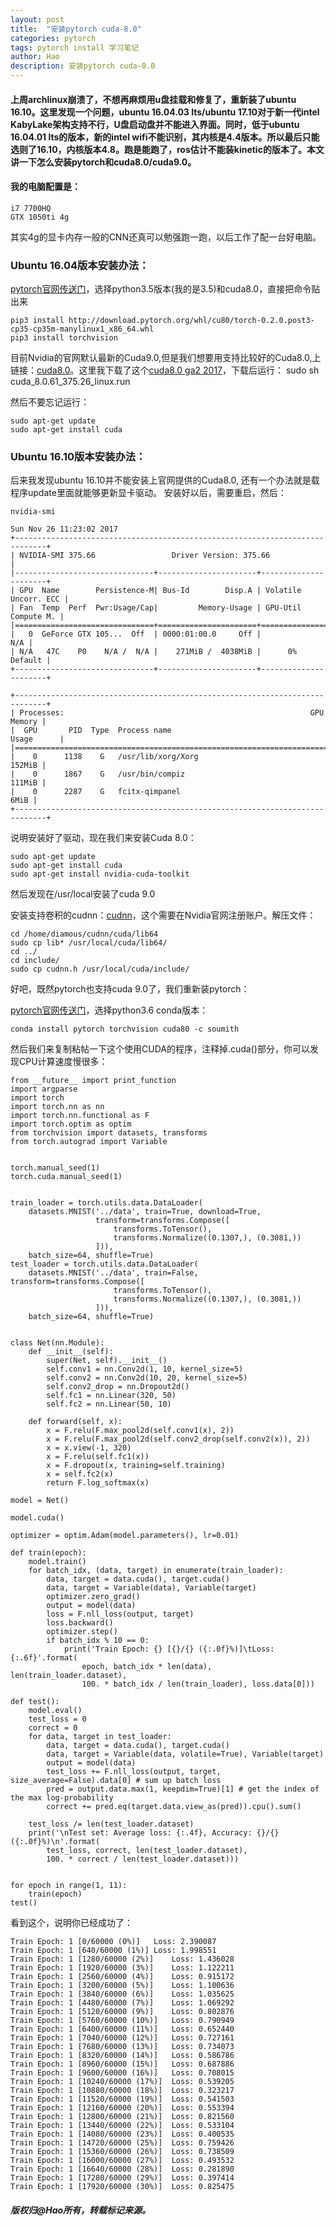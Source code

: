 ```yaml
---
layout: post
title:  "安装pytorch cuda-8.0"
categories: pytorch
tags: pytorch install 学习笔记
author: Hao
description: 安装pytorch cuda-8.0
---
```

#### 上周archlinux崩溃了，不想再麻烦用u盘挂载和修复了，重新装了ubuntu 16.10。这里发现一个问题，ubuntu 16.04.03 lts/ubuntu 17.10对于新一代intel KabyLake架构支持不行，U盘启动盘并不能进入界面。同时，低于ubuntu 16.04.01 lts的版本，新的intel wifi不能识别，其内核是4.4版本。所以最后只能选则了16.10，内核版本4.8。跑是能跑了，ros估计不能装kinetic的版本了。本文讲一下怎么安装pytorch和cuda8.0/cuda9.0。

#### 我的电脑配置是：
	i7 7700HQ 
	GTX 1050ti 4g

其实4g的显卡内存一般的CNN还真可以勉强跑一跑，以后工作了配一台好电脑。

### Ubuntu 16.04版本安装办法：
[pytorch官网传送门](http://pytorch.org/)，选择python3.5版本(我的是3.5)和cuda8.0，直接把命令贴出来

```
pip3 install http://download.pytorch.org/whl/cu80/torch-0.2.0.post3-cp35-cp35m-manylinux1_x86_64.whl
pip3 install torchvision
```
目前Nvidia的官网默认最新的Cuda9.0,但是我们想要用支持比较好的Cuda8.0,上链接：[cuda8.0](https://developer.nvidia.com/cuda-toolkit-archive)。这里我下载了这个[cuda8.0 ga2 2017](https://developer.nvidia.com/cuda-80-ga2-download-archive)，下载后运行：
	sudo sh cuda_8.0.61_375.26_linux.run

然后不要忘记运行：

	sudo apt-get update
	sudo apt-get install cuda


### Ubuntu 16.10版本安装办法：
后来我发现ubuntu 16.10并不能安装上官网提供的Cuda8.0, 还有一个办法就是载程序update里面就能够更新显卡驱动。
安装好以后，需要重启，然后：

	nvidia-smi

```
Sun Nov 26 11:23:02 2017
+-----------------------------------------------------------------------------+
| NVIDIA-SMI 375.66                 Driver Version: 375.66                    |
|-------------------------------+----------------------+----------------------+
| GPU  Name        Persistence-M| Bus-Id        Disp.A | Volatile Uncorr. ECC |
| Fan  Temp  Perf  Pwr:Usage/Cap|         Memory-Usage | GPU-Util  Compute M. |
|===============================+======================+======================|
|   0  GeForce GTX 105...  Off  | 0000:01:00.0     Off |                  N/A |
| N/A   47C    P0    N/A /  N/A |    271MiB /  4038MiB |      0%      Default |
+-------------------------------+----------------------+----------------------+
                                                                               
+-----------------------------------------------------------------------------+
| Processes:                                                       GPU Memory |
|  GPU       PID  Type  Process name                               Usage      |
|=============================================================================|
|    0      1138    G   /usr/lib/xorg/Xorg                             152MiB |
|    0      1867    G   /usr/bin/compiz                                111MiB |
|    0      2287    G   fcitx-qimpanel                                   6MiB |
+-----------------------------------------------------------------------------+
```

说明安装好了驱动，现在我们来安装Cuda 8.0：
	
	sudo apt-get update
	sudo apt-get install cuda
	sudo apt-get install nvidia-cuda-toolkit

然后发现在/usr/local安装了cuda 9.0

安装支持卷积的cudnn：[cudnn](https://developer.nvidia.com/cudnn)，这个需要在Nvidia官网注册账户。解压文件：

	cd /home/diamous/cudnn/cuda/lib64
	sudo cp lib* /usr/local/cuda/lib64/
	cd ../
	cd include/
	sudo cp cudnn.h /usr/local/cuda/include/


好吧，既然pytorch也支持cuda 9.0了，我们重新装pytorch：

[pytorch官网传送门](http://pytorch.org/)，选择python3.6 conda版本：

    conda install pytorch torchvision cuda80 -c soumith

然后我们来复制粘帖一下这个使用CUDA的程序，注释掉.cuda()部分，你可以发现CPU计算速度慢很多：
```
from __future__ import print_function
import argparse
import torch
import torch.nn as nn
import torch.nn.functional as F
import torch.optim as optim
from torchvision import datasets, transforms
from torch.autograd import Variable


torch.manual_seed(1)
torch.cuda.manual_seed(1)


train_loader = torch.utils.data.DataLoader(
    datasets.MNIST('../data', train=True, download=True,
                   transform=transforms.Compose([
                       transforms.ToTensor(),
                       transforms.Normalize((0.1307,), (0.3081,))
                   ])),
    batch_size=64, shuffle=True)
test_loader = torch.utils.data.DataLoader(
    datasets.MNIST('../data', train=False, transform=transforms.Compose([
                       transforms.ToTensor(),
                       transforms.Normalize((0.1307,), (0.3081,))
                   ])),
    batch_size=64, shuffle=True)


class Net(nn.Module):
    def __init__(self):
        super(Net, self).__init__()
        self.conv1 = nn.Conv2d(1, 10, kernel_size=5)
        self.conv2 = nn.Conv2d(10, 20, kernel_size=5)
        self.conv2_drop = nn.Dropout2d()
        self.fc1 = nn.Linear(320, 50)
        self.fc2 = nn.Linear(50, 10)

    def forward(self, x):
        x = F.relu(F.max_pool2d(self.conv1(x), 2))
        x = F.relu(F.max_pool2d(self.conv2_drop(self.conv2(x)), 2))
        x = x.view(-1, 320)
        x = F.relu(self.fc1(x))
        x = F.dropout(x, training=self.training)
        x = self.fc2(x)
        return F.log_softmax(x)

model = Net()

model.cuda()

optimizer = optim.Adam(model.parameters(), lr=0.01)

def train(epoch):
    model.train()
    for batch_idx, (data, target) in enumerate(train_loader):
        data, target = data.cuda(), target.cuda()
        data, target = Variable(data), Variable(target)
        optimizer.zero_grad()
        output = model(data)
        loss = F.nll_loss(output, target)
        loss.backward()
        optimizer.step()
        if batch_idx % 10 == 0:
            print('Train Epoch: {} [{}/{} ({:.0f}%)]\tLoss: {:.6f}'.format(
                epoch, batch_idx * len(data), len(train_loader.dataset),
                100. * batch_idx / len(train_loader), loss.data[0]))

def test():
    model.eval()
    test_loss = 0
    correct = 0
    for data, target in test_loader:
        data, target = data.cuda(), target.cuda()
        data, target = Variable(data, volatile=True), Variable(target)
        output = model(data)
        test_loss += F.nll_loss(output, target, size_average=False).data[0] # sum up batch loss
        pred = output.data.max(1, keepdim=True)[1] # get the index of the max log-probability
        correct += pred.eq(target.data.view_as(pred)).cpu().sum()

    test_loss /= len(test_loader.dataset)
    print('\nTest set: Average loss: {:.4f}, Accuracy: {}/{} ({:.0f}%)\n'.format(
        test_loss, correct, len(test_loader.dataset),
        100. * correct / len(test_loader.dataset)))


for epoch in range(1, 11):
    train(epoch)
test()
```

看到这个，说明你已经成功了：
```
Train Epoch: 1 [0/60000 (0%)]	Loss: 2.390087
Train Epoch: 1 [640/60000 (1%)]	Loss: 1.998551
Train Epoch: 1 [1280/60000 (2%)]	Loss: 1.436028
Train Epoch: 1 [1920/60000 (3%)]	Loss: 1.122211
Train Epoch: 1 [2560/60000 (4%)]	Loss: 0.915172
Train Epoch: 1 [3200/60000 (5%)]	Loss: 1.100636
Train Epoch: 1 [3840/60000 (6%)]	Loss: 1.035625
Train Epoch: 1 [4480/60000 (7%)]	Loss: 1.069292
Train Epoch: 1 [5120/60000 (9%)]	Loss: 0.802876
Train Epoch: 1 [5760/60000 (10%)]	Loss: 0.790949
Train Epoch: 1 [6400/60000 (11%)]	Loss: 0.652440
Train Epoch: 1 [7040/60000 (12%)]	Loss: 0.727161
Train Epoch: 1 [7680/60000 (13%)]	Loss: 0.734073
Train Epoch: 1 [8320/60000 (14%)]	Loss: 0.586786
Train Epoch: 1 [8960/60000 (15%)]	Loss: 0.687886
Train Epoch: 1 [9600/60000 (16%)]	Loss: 0.708015
Train Epoch: 1 [10240/60000 (17%)]	Loss: 0.539205
Train Epoch: 1 [10880/60000 (18%)]	Loss: 0.323217
Train Epoch: 1 [11520/60000 (19%)]	Loss: 0.541503
Train Epoch: 1 [12160/60000 (20%)]	Loss: 0.553394
Train Epoch: 1 [12800/60000 (21%)]	Loss: 0.821560
Train Epoch: 1 [13440/60000 (22%)]	Loss: 0.533104
Train Epoch: 1 [14080/60000 (23%)]	Loss: 0.400535
Train Epoch: 1 [14720/60000 (25%)]	Loss: 0.759426
Train Epoch: 1 [15360/60000 (26%)]	Loss: 0.738509
Train Epoch: 1 [16000/60000 (27%)]	Loss: 0.493532
Train Epoch: 1 [16640/60000 (28%)]	Loss: 0.281890
Train Epoch: 1 [17280/60000 (29%)]	Loss: 0.397414
Train Epoch: 1 [17920/60000 (30%)]	Loss: 0.825475

```

##### 版权归@Hao所有，转载标记来源。

